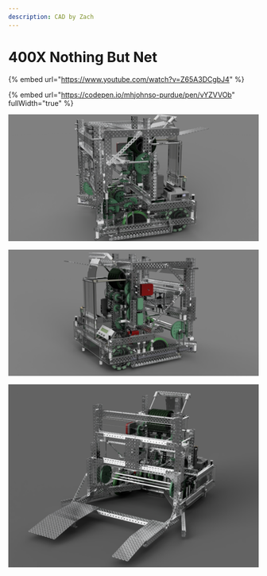 ```yaml
---
description: CAD by Zach
---
```


# 400X Nothing But Net

{% embed url="https://www.youtube.com/watch?v=Z65A3DCgbJ4" %}

{% embed url="https://codepen.io/mhjohnso-purdue/pen/vYZVVOb" fullWidth="true" %}



![CAD by Zach(929u), Renders by Zach(929u)](<../../.gitbook/assets/2 (2).png>)

![CAD by Zach(929u), Renders by Zach(929u)](../../.gitbook/assets/4.png)

![CAD by Zach(929u), Renders by Zach(929u)](../../.gitbook/assets/8.png)
